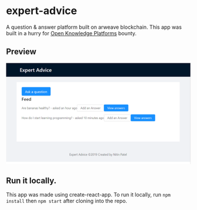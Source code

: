 # expert-advice

A question & answer platform built on arweave blockchain. This app was built in a hurry for [Open Knowledge Platforms](https://gitcoin.co/issue/ArweaveTeam/Bounties/3/3163) bounty.

## Preview

![preview](preview.PNG)

## Run it locally.

This app was made using create-react-app. To run it locally, run `npm install` then `npm start` after cloning into the repo.
